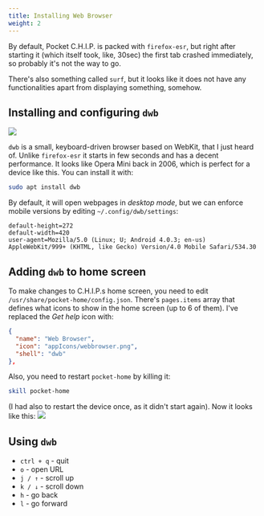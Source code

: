 ```yaml
---
title: Installing Web Browser
weight: 2
---
```


By default, Pocket C.H.I.P. is packed with `firefox-esr`, but right after starting it (which itself took, like, 30sec) the first tab crashed immediately, so probably it's not the way to go.

There's also something called `surf`, but it looks like it does not have any functionalities apart from displaying something, somehow.

## Installing and configuring `dwb`

![](digital-garden/assets/dwb_1.png)

`dwb` is a small, keyboard-driven browser based on WebKit, that I just heard of. Unlike `firefox-esr` it starts in few seconds and has a decent performance. It looks like Opera Mini back in 2006, which is perfect for a device like this. You can install it with:

```sh
sudo apt install dwb
```

By default, it will open webpages in _desktop mode_, but we can enforce mobile versions by editing `~/.config/dwb/settings`:

```
default-height=272
default-width=420
user-agent=Mozilla/5.0 (Linux; U; Android 4.0.3; en-us) AppleWebKit/999+ (KHTML, like Gecko) Version/4.0 Mobile Safari/534.30
```

## Adding `dwb` to home screen

To make changes to C.H.I.P.s home screen, you need to edit `/usr/share/pocket-home/config.json`. There's `pages.items` array that defines what icons to show in the home screen (up to 6 of them). I've replaced the _Get help_ icon with:

```json
{
  "name": "Web Browser",
  "icon": "appIcons/webbrowser.png",
  "shell": "dwb"
},
```

Also, you need to restart `pocket-home` by killing it:

```sh
skill pocket-home
```

(I had also to restart the device once, as it didn't start again). Now it looks like this:
![](digital-garden/assets/pockethome_1.png)

## Using `dwb`

- `ctrl + q` - quit
- `o` - open URL
- `j / ↑` - scroll up
- `k / ↓` - scroll down
- `h` - go back
- `l` - go forward
